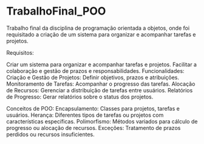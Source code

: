 # TrabalhoFinal_POO
Trabalho final da disciplina de programação orientada a objetos, onde foi requisitado a criação de um sistema para organizar e acompanhar tarefas e projetos.

Requisitos:

Criar um sistema para organizar e acompanhar tarefas e projetos.
Facilitar a colaboração e gestão de prazos e responsabilidades.
Funcionalidades:
Criação e Gestão de Projetos: Definir objetivos, prazos e atribuições.
Monitoramento de Tarefas: Acompanhar o progresso das tarefas.
Alocação de Recursos: Gerenciar a distribuição de tarefas entre usuários.
Relatórios de Progresso: Gerar relatórios sobre o status dos projetos.

Conceitos de POO:
Encapsulamento: Classes para projetos, tarefas e usuários.
Herança: Diferentes tipos de tarefas ou projetos com características específicas.
Polimorfismo: Métodos variados para cálculo de progresso ou alocação de recursos.
Exceções: Tratamento de prazos perdidos ou recursos insuficientes.

